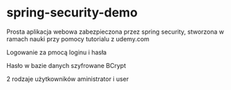 # spring-security-demo
Prosta aplikacja webowa zabezpieczona przez spring security, stworzona w ramach nauki przy pomocy tutorialu z udemy.com

Logowanie za pmocą loginu i hasła

Hasło w bazie danych szyfrowane BCrypt

2 rodzaje użytkowników aministrator i user
